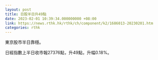 ```yaml
---
layout: post
title: 日股半日升49點
date: 2023-02-01 10:39:34.000000000 +08:00
link: https://news.rthk.hk/rthk/ch/component/k2/1686013-20230201.htm
categories: rthk
---
```


東京股市半日靠穩。

日經指數上半日收市報27376點，升49點，升幅0.18%。
